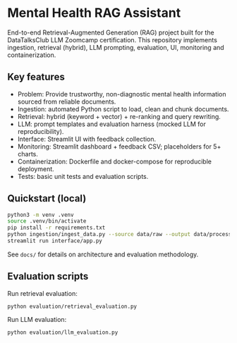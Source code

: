 # Mental Health RAG Assistant

End-to-end Retrieval-Augmented Generation (RAG) project built for the DataTalksClub LLM Zoomcamp certification.
This repository implements ingestion, retrieval (hybrid), LLM prompting, evaluation, UI, monitoring and containerization.

## Key features
- Problem: Provide trustworthy, non-diagnostic mental health information sourced from reliable documents.
- Ingestion: automated Python script to load, clean and chunk documents.
- Retrieval: hybrid (keyword + vector) + re-ranking and query rewriting.
- LLM: prompt templates and evaluation harness (mocked LLM for reproducibility).
- Interface: Streamlit UI with feedback collection.
- Monitoring: Streamlit dashboard + feedback CSV; placeholders for 5+ charts.
- Containerization: Dockerfile and docker-compose for reproducible deployment.
- Tests: basic unit tests and evaluation scripts.

## Quickstart (local)
```bash
python3 -m venv .venv
source .venv/bin/activate
pip install -r requirements.txt
python ingestion/ingest_data.py --source data/raw --output data/processed
streamlit run interface/app.py
```

See `docs/` for details on architecture and evaluation methodology.


## Evaluation scripts

Run retrieval evaluation:
```
python evaluation/retrieval_evaluation.py
```

Run LLM evaluation:
```
python evaluation/llm_evaluation.py
```
